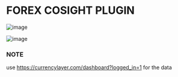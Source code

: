 # FOREX COSIGHT PLUGIN 
![image](https://user-images.githubusercontent.com/8336141/118973951-92ea9b80-b9b5-11eb-9def-51698264075a.png)
  
![image](https://user-images.githubusercontent.com/8336141/118973312-e3adc480-b9b4-11eb-91dd-77b4683b64fb.png)
 
  
### NOTE
use https://currencylayer.com/dashboard?logged_in=1 for the data
